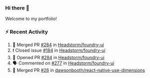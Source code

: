 ### Hi there 👋
Welcome to my portfolio!

### ⚡ Recent Activity
<!--START_SECTION:activity-->
1. 🎉 Merged PR [#284](https://github.com/Headstorm/foundry-ui/pull/284) in [Headstorm/foundry-ui](https://github.com/Headstorm/foundry-ui)
2. ❗️ Closed issue [#184](https://github.com/Headstorm/foundry-ui/issues/184) in [Headstorm/foundry-ui](https://github.com/Headstorm/foundry-ui)
3. 💪 Opened PR [#284](https://github.com/Headstorm/foundry-ui/pull/284) in [Headstorm/foundry-ui](https://github.com/Headstorm/foundry-ui)
4. 🗣 Commented on [#277](https://github.com/Headstorm/foundry-ui/issues/277) in [Headstorm/foundry-ui](https://github.com/Headstorm/foundry-ui)
5. 🎉 Merged PR [#26](https://github.com/dawsonbooth/react-native-use-dimensions/pull/26) in [dawsonbooth/react-native-use-dimensions](https://github.com/dawsonbooth/react-native-use-dimensions)
<!--END_SECTION:activity-->
